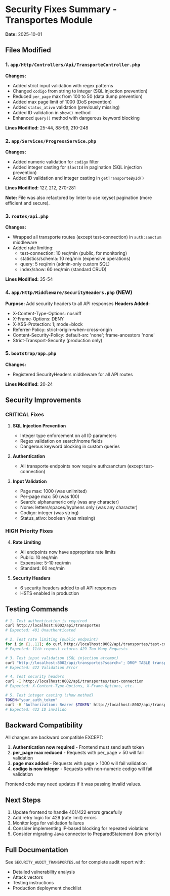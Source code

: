 # Security Fixes Summary - Transportes Module
**Date:** 2025-10-01

## Files Modified

### 1. `app/Http/Controllers/Api/TransporteController.php`
**Changes:**
- Added strict input validation with regex patterns
- Changed `codigo` from string to integer (SQL injection prevention)
- Reduced `per_page` max from 100 to 50 (data dump prevention)
- Added max page limit of 1000 (DoS prevention)
- Added `status_ativo` validation (previously missing)
- Added ID validation in `show()` method
- Enhanced `query()` method with dangerous keyword blocking

**Lines Modified:** 25-44, 88-99, 210-248

### 2. `app/Services/ProgressService.php`
**Changes:**
- Added numeric validation for `codigo` filter
- Added integer casting for `$lastId` in pagination (SQL injection prevention)
- Added ID validation and integer casting in `getTransporteById()`

**Lines Modified:** 127, 212, 270-281

**Note:** File was also refactored by linter to use keyset pagination (more efficient and secure).

### 3. `routes/api.php`
**Changes:**
- Wrapped all transporte routes (except test-connection) in `auth:sanctum` middleware
- Added rate limiting:
  - test-connection: 10 req/min (public, for monitoring)
  - statistics/schema: 10 req/min (expensive operations)
  - query: 5 req/min (admin-only custom SQL)
  - index/show: 60 req/min (standard CRUD)

**Lines Modified:** 35-54

### 4. `app/Http/Middleware/SecurityHeaders.php` (NEW)
**Purpose:** Add security headers to all API responses
**Headers Added:**
- X-Content-Type-Options: nosniff
- X-Frame-Options: DENY
- X-XSS-Protection: 1; mode=block
- Referrer-Policy: strict-origin-when-cross-origin
- Content-Security-Policy: default-src 'none'; frame-ancestors 'none'
- Strict-Transport-Security (production only)

### 5. `bootstrap/app.php`
**Changes:**
- Registered SecurityHeaders middleware for all API routes

**Lines Modified:** 20-24

## Security Improvements

### CRITICAL Fixes
1. **SQL Injection Prevention**
   - Integer type enforcement on all ID parameters
   - Regex validation on search/nome fields
   - Dangerous keyword blocking in custom queries

2. **Authentication**
   - All transporte endpoints now require auth:sanctum (except test-connection)

3. **Input Validation**
   - Page max: 1000 (was unlimited)
   - Per-page max: 50 (was 100)
   - Search: alphanumeric only (was any character)
   - Nome: letters/spaces/hyphens only (was any character)
   - Codigo: integer (was string)
   - Status_ativo: boolean (was missing)

### HIGH Priority Fixes
4. **Rate Limiting**
   - All endpoints now have appropriate rate limits
   - Public: 10 req/min
   - Expensive: 5-10 req/min
   - Standard: 60 req/min

5. **Security Headers**
   - 6 security headers added to all API responses
   - HSTS enabled in production

## Testing Commands

```bash
# 1. Test authentication is required
curl http://localhost:8002/api/transportes
# Expected: 401 Unauthenticated

# 2. Test rate limiting (public endpoint)
for i in {1..11}; do curl http://localhost:8002/api/transportes/test-connection; done
# Expected: 11th request returns 429 Too Many Requests

# 3. Test input validation (SQL injection attempt)
curl "http://localhost:8002/api/transportes?search='; DROP TABLE transporte; --"
# Expected: 422 Validation Error

# 4. Test security headers
curl -I http://localhost:8002/api/transportes/test-connection
# Expected: X-Content-Type-Options, X-Frame-Options, etc.

# 5. Test integer casting (show method)
TOKEN="your_auth_token"
curl -H "Authorization: Bearer $TOKEN" http://localhost:8002/api/transportes/abc
# Expected: 422 ID inválido
```

## Backward Compatibility

All changes are backward compatible EXCEPT:
1. **Authentication now required** - Frontend must send auth token
2. **per_page max reduced** - Requests with per_page > 50 will fail validation
3. **page max added** - Requests with page > 1000 will fail validation
4. **codigo is now integer** - Requests with non-numeric codigo will fail validation

Frontend code may need updates if it was passing invalid values.

## Next Steps

1. Update frontend to handle 401/422 errors gracefully
2. Add retry logic for 429 (rate limit) errors
3. Monitor logs for validation failures
4. Consider implementing IP-based blocking for repeated violations
5. Consider migrating Java connector to PreparedStatement (low priority)

## Full Documentation

See `SECURITY_AUDIT_TRANSPORTES.md` for complete audit report with:
- Detailed vulnerability analysis
- Attack vectors
- Testing instructions
- Production deployment checklist
